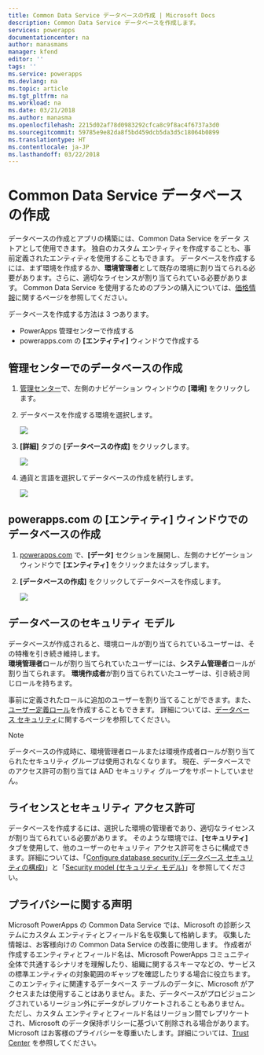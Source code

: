 ```yaml
---
title: Common Data Service データベースの作成 | Microsoft Docs
description: Common Data Service データベースを作成します。
services: powerapps
documentationcenter: na
author: manasmams
manager: kfend
editor: ''
tags: ''
ms.service: powerapps
ms.devlang: na
ms.topic: article
ms.tgt_pltfrm: na
ms.workload: na
ms.date: 03/21/2018
ms.author: manasma
ms.openlocfilehash: 2215d02af78d0983292cfca8c9f8ac4f6737a3d0
ms.sourcegitcommit: 59785e9e82da8f5bd459dcb5da3d5c18064b0899
ms.translationtype: HT
ms.contentlocale: ja-JP
ms.lasthandoff: 03/22/2018
---
```

# <a name="create-a-common-data-service-database"></a>Common Data Service データベースの作成
データベースの作成とアプリの構築には、Common Data Service をデータ ストアとして使用できます。 独自のカスタム エンティティを作成することも、事前定義されたエンティティを使用することもできます。 データベースを作成するには、まず環境を作成するか、**環境管理者**として既存の環境に割り当てられる必要があります。さらに、適切なライセンスが割り当てられている必要があります。 Common Data Service を使用するためのプランの購入については、[価格情報](pricing-billing-skus.md)に関するページを参照してください。

データベースを作成する方法は 3 つあります。

* PowerApps 管理センターで作成する
* powerapps.com の **[エンティティ]** ウィンドウで作成する

## <a name="create-a-database-in-the-admin-center"></a>管理センターでのデータベースの作成
1. [管理センター](https://admin.powerapps.com)で、左側のナビゲーション ウィンドウの **[環境]** をクリックします。
    
2. データベースを作成する環境を選択します。
    
    ![](./media/create-database/environment-list-new.png)

3. **[詳細]** タブの **[データベースの作成]** をクリックします。 
    
    ![](./media/create-database/Create-DB-From-Details.png)

4. 通貨と言語を選択してデータベースの作成を続行します。 
    
    ![](./media/create-database/DB-Choose-options.png)



## <a name="create-a-database-in-the-entities-pane-of-powerappscom"></a>powerapps.com の [エンティティ] ウィンドウでのデータベースの作成
1. [powerapps.com](https://web.powerapps.com) で、**[データ]** セクションを展開し、左側のナビゲーション ウィンドウで **[エンティティ]** をクリックまたはタップします。

2. **[データベースの作成]** をクリックしてデータベースを作成します。

    ![](./media/create-database/Create-DB-From-Entities.png)


## <a name="security-model-for-the-databases"></a>データベースのセキュリティ モデル
データベースが作成されると、環境ロールが割り当てられているユーザーは、その特権を引き続き維持します。  
    **環境管理者**ロールが割り当てられていたユーザーには、**システム管理者**ロールが割り当てられます。 **環境作成者**が割り当てられていたユーザーは、引き続き同じロールを持ちます。

事前に定義されたロールに追加のユーザーを割り当てることができます。また、[ユーザー定義ロール][1]を作成することもできます。 詳細については、[データベース セキュリティ](create-database.md)に関するページを参照してください。

> [!NOTE]
> データベースの作成時に、環境管理者ロールまたは環境作成者ロールが割り当てられたセキュリティ グループは使用されなくなります。 現在、データベースでのアクセス許可の割り当ては AAD セキュリティ グループをサポートしていません。


## <a name="license-and-security-permissions"></a>ライセンスとセキュリティ アクセス許可
データベースを作成するには、選択した環境の管理者であり、適切なライセンスが割り当てられている必要があります。 そのような環境では、**[セキュリティ]** タブを使用して、他のユーザーのセキュリティ アクセス許可をさらに構成できます。詳細については、「[Configure database security (データベース セキュリティの構成)](database-security.md)」と「[Security model (セキュリティ モデル)](https://docs.microsoft.c../maker/common-data-service/entity-reference/security-model)」を参照してください。

## <a name="privacy-notice"></a>プライバシーに関する声明
Microsoft PowerApps の Common Data Service では、Microsoft の診断システムにカスタム エンティティとフィールド名を収集して格納します。  収集した情報は、お客様向けの Common Data Service の改善に使用します。 作成者が作成するエンティティとフィールド名は、Microsoft PowerApps コミュニティ全体で共通するシナリオを理解したり、組織に関するスキーマなどの、サービスの標準エンティティの対象範囲のギャップを確認したりする場合に役立ちます。 このエンティティに関連するデータベース テーブルのデータに、Microsoft がアクセスまたは使用することはありません。また、データベースがプロビジョニングされているリージョン外にデータがレプリケートされることもありません。 ただし、カスタム エンティティとフィールド名はリージョン間でレプリケートされ、Microsoft のデータ保持ポリシーに基づいて削除される場合があります。 Microsoft はお客様のプライバシーを尊重いたします。詳細については、[Trust Center](https://www.microsoft.com/trustcenter/Privacy/default.aspx) を参照してください。


<!--Reference links in article-->
[1]: https://technet.microsoft.com/library/dn531130.aspx
